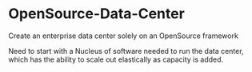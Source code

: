 # OpenSource-Data-Center
Create an enterprise data center solely on an OpenSource framework

Need to start with a Nucleus of software needed to run the data center, which has the ability to scale out elastically as capacity is added.
